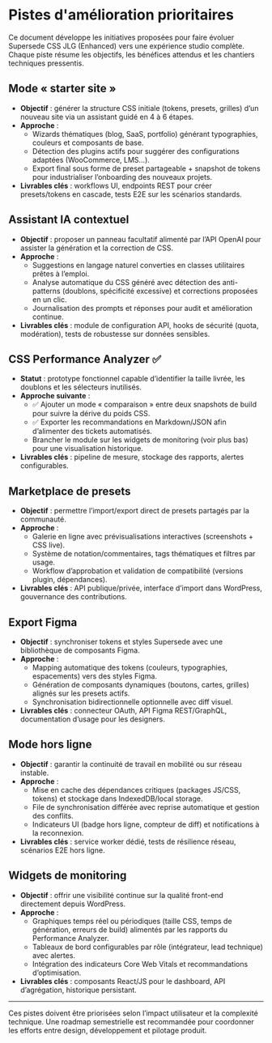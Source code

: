 # Pistes d'amélioration prioritaires

Ce document développe les initiatives proposées pour faire évoluer Supersede CSS JLG (Enhanced) vers une expérience studio complète. Chaque piste résume les objectifs, les bénéfices attendus et les chantiers techniques pressentis.

## Mode « starter site »
- **Objectif** : générer la structure CSS initiale (tokens, presets, grilles) d’un nouveau site via un assistant guidé en 4 à 6 étapes.
- **Approche** :
  - Wizards thématiques (blog, SaaS, portfolio) générant typographies, couleurs et composants de base.
  - Détection des plugins actifs pour suggérer des configurations adaptées (WooCommerce, LMS…).
  - Export final sous forme de preset partageable + snapshot de tokens pour industrialiser l’onboarding des nouveaux projets.
- **Livrables clés** : workflows UI, endpoints REST pour créer presets/tokens en cascade, tests E2E sur les scénarios standards.

## Assistant IA contextuel
- **Objectif** : proposer un panneau facultatif alimenté par l’API OpenAI pour assister la génération et la correction de CSS.
- **Approche** :
  - Suggestions en langage naturel converties en classes utilitaires prêtes à l’emploi.
  - Analyse automatique du CSS généré avec détection des anti-patterns (doublons, spécificité excessive) et corrections proposées en un clic.
  - Journalisation des prompts et réponses pour audit et amélioration continue.
- **Livrables clés** : module de configuration API, hooks de sécurité (quota, modération), tests de robustesse sur données sensibles.

## CSS Performance Analyzer ✅
- **Statut** : prototype fonctionnel capable d’identifier la taille livrée, les doublons et les sélecteurs inutilisés.
- **Approche suivante** :
  - ✅ Ajouter un mode « comparaison » entre deux snapshots de build pour suivre la dérive du poids CSS.
  - ✅ Exporter les recommandations en Markdown/JSON afin d’alimenter des tickets automatisés.
  - Brancher le module sur les widgets de monitoring (voir plus bas) pour une visualisation historique.
- **Livrables clés** : pipeline de mesure, stockage des rapports, alertes configurables.

## Marketplace de presets
- **Objectif** : permettre l’import/export direct de presets partagés par la communauté.
- **Approche** :
  - Galerie en ligne avec prévisualisations interactives (screenshots + CSS live).
  - Système de notation/commentaires, tags thématiques et filtres par usage.
  - Workflow d’approbation et validation de compatibilité (versions plugin, dépendances).
- **Livrables clés** : API publique/privée, interface d’import dans WordPress, gouvernance des contributions.

## Export Figma
- **Objectif** : synchroniser tokens et styles Supersede avec une bibliothèque de composants Figma.
- **Approche** :
  - Mapping automatique des tokens (couleurs, typographies, espacements) vers des styles Figma.
  - Génération de composants dynamiques (boutons, cartes, grilles) alignés sur les presets actifs.
  - Synchronisation bidirectionnelle optionnelle avec diff visuel.
- **Livrables clés** : connecteur OAuth, API Figma REST/GraphQL, documentation d’usage pour les designers.

## Mode hors ligne
- **Objectif** : garantir la continuité de travail en mobilité ou sur réseau instable.
- **Approche** :
  - Mise en cache des dépendances critiques (packages JS/CSS, tokens) et stockage dans IndexedDB/local storage.
  - File de synchronisation différée avec reprise automatique et gestion des conflits.
  - Indicateurs UI (badge hors ligne, compteur de diff) et notifications à la reconnexion.
- **Livrables clés** : service worker dédié, tests de résilience réseau, scénarios E2E hors ligne.

## Widgets de monitoring
- **Objectif** : offrir une visibilité continue sur la qualité front-end directement depuis WordPress.
- **Approche** :
  - Graphiques temps réel ou périodiques (taille CSS, temps de génération, erreurs de build) alimentés par les rapports du Performance Analyzer.
  - Tableaux de bord configurables par rôle (intégrateur, lead technique) avec alertes.
  - Intégration des indicateurs Core Web Vitals et recommandations d’optimisation.
- **Livrables clés** : composants React/JS pour le dashboard, API d’agrégation, historique persistant.

---

Ces pistes doivent être priorisées selon l’impact utilisateur et la complexité technique. Une roadmap semestrielle est recommandée pour coordonner les efforts entre design, développement et pilotage produit.
